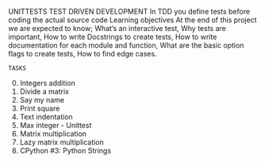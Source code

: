 UNITTESTS  TEST DRIVEN DEVELOPMENT
In TDD you define tests before coding the actual source code
	Learning objectives
At the end of this project we are expected to know; What’s an interactive test, Why tests are important, How to write Docstrings to create tests, How to write documentation for each module and function, What are the basic option flags to create tests, How to find edge cases.

	TASKS
0. Integers addition
1. Divide a matrix
2. Say my name
3. Print square
4. Text indentation
5. Max integer - Unittest
6. Matrix multiplication
7. Lazy matrix multiplication
8. CPython #3: Python Strings
